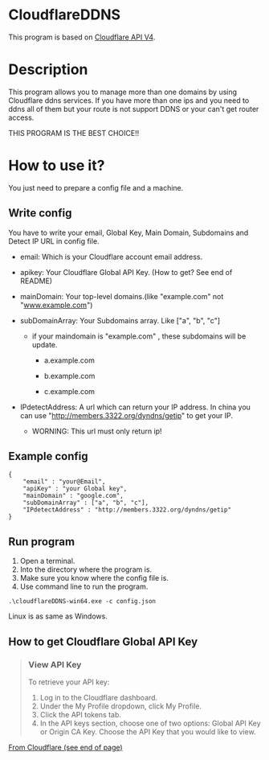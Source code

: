# CloudflareDDNS
This program is based on [Cloudflare API V4](https://api.cloudflare.com/#getting-started-responses).

# Description

This program allows you to manage more than one domains by using Cloudflare ddns services.
If you have more than one ips and you need to ddns all of them but your route is not support DDNS or your can't get router access.

THIS PROGRAM IS THE BEST CHOICE!!

# How to use it?

You just need to prepare a config file and a machine. 
## Write config
You have to write your email, Global Key, Main Domain, Subdomains and Detect IP URL in config file.

+ email: Which is your Cloudflare account email address.

+ apikey: Your Cloudflare Global API Key.
(How to get? See end of README)

+ mainDomain: Your top-level domains.(like "example.com" not "www.example.com")

+ subDomainArray: Your Subdomains array.
Like ["a", "b", "c"]

  - if your maindomain is "example.com" , these subdomains will be update.

    * a.example.com

    * b.example.com

    * c.example.com

+ IPdetectAddress: A url which can return your IP address. In china you can use "http://members.3322.org/dyndns/getip" to get your IP.

    - WORNING: This url must only return ip!



## Example config

```
{
    "email" : "your@Email",
    "apiKey" : "your Global key",
    "mainDomain" : "google.com",
    "subDomainArray" : ["a", "b", "c"],
    "IPdetectAddress" : "http://members.3322.org/dyndns/getip"
}
```
## Run program

1. Open a terminal.
2. Into the directory where the program is.
3. Make sure you know where the config file is.
4. Use command line to run the program.
```
.\cloudflareDDNS-win64.exe -c config.json
```
Linux is as same as Windows.
## How to get Cloudflare Global API Key

>### View API Key
>
>To retrieve your API key:
>1. Log in to the Cloudflare dashboard.
>2. Under the My Profile dropdown, click My Profile.
>3. Click the API tokens tab.
>4. In the API keys section, choose one of two options: Global API Key or Origin CA Key. Choose the API Key that you would like to view.

[From Cloudflare (see end of page)](https://support.cloudflare.com/hc/en-us/articles/200167836-Where-do-I-find-my-Cloudflare-API-key-)